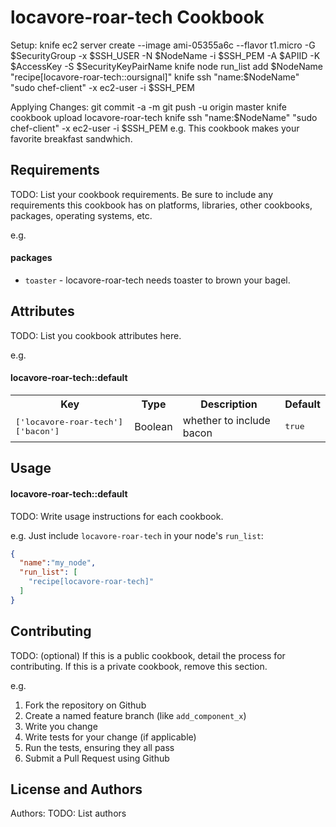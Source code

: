 locavore-roar-tech Cookbook
===========================
Setup:
	knife ec2 server create --image ami-05355a6c --flavor t1.micro -G $SecurityGroup -x $SSH_USER -N $NodeName -i $SSH_PEM -A $APIID -K $AccessKey -S $SecurityKeyPairName
	knife node run_list add $NodeName "recipe[locavore-roar-tech::oursignal]" 
	knife ssh "name:$NodeName" "sudo chef-client" -x ec2-user -i $SSH_PEM

Applying Changes:
	git commit -a -m 
	git push -u origin master
	knife cookbook upload locavore-roar-tech
	knife ssh "name:$NodeName" "sudo chef-client" -x ec2-user -i $SSH_PEM
e.g.
This cookbook makes your favorite breakfast sandwhich.

Requirements
------------
TODO: List your cookbook requirements. Be sure to include any requirements this cookbook has on platforms, libraries, other cookbooks, packages, operating systems, etc.

e.g.
#### packages
- `toaster` - locavore-roar-tech needs toaster to brown your bagel.

Attributes
----------
TODO: List you cookbook attributes here.

e.g.
#### locavore-roar-tech::default
<table>
  <tr>
    <th>Key</th>
    <th>Type</th>
    <th>Description</th>
    <th>Default</th>
  </tr>
  <tr>
    <td><tt>['locavore-roar-tech']['bacon']</tt></td>
    <td>Boolean</td>
    <td>whether to include bacon</td>
    <td><tt>true</tt></td>
  </tr>
</table>

Usage
-----
#### locavore-roar-tech::default
TODO: Write usage instructions for each cookbook.

e.g.
Just include `locavore-roar-tech` in your node's `run_list`:

```json
{
  "name":"my_node",
  "run_list": [
    "recipe[locavore-roar-tech]"
  ]
}
```

Contributing
------------
TODO: (optional) If this is a public cookbook, detail the process for contributing. If this is a private cookbook, remove this section.

e.g.
1. Fork the repository on Github
2. Create a named feature branch (like `add_component_x`)
3. Write you change
4. Write tests for your change (if applicable)
5. Run the tests, ensuring they all pass
6. Submit a Pull Request using Github

License and Authors
-------------------
Authors: TODO: List authors

